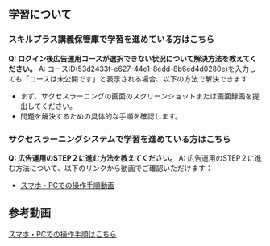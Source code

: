 ## 学習について
### スキルプラス講義保管庫で学習を進めている方はこちら

**Q: ログイン後広告運用コースが選択できない状況について解決方法を教えてください。**
A: コースID(53d2433f-e627-44e1-8edd-8b6ed4d0280e)を入力しても「コースは未公開です」と表示される場合、以下の方法で解決できます：
- まず、サクセスラーニングの画面のスクリーンショットまたは画面録画を提出してください。
- 問題を解決するための具体的な手順を確認します。

### サクセスラーニングシステムで学習を進めている方はこちら

**Q: 広告運用のSTEP２に進む方法を教えてください。**
A: 広告運用のSTEP２に進む方法について、以下のリンクから動画でご確認いただけます：
- [スマホ・PCでの操作手順動画](https://www.loom.com/share/2f5b316a0fa94ec2aaed97f6139a0c36)

## 参考動画
[スマホ・PCでの操作手順はこちら](https://www.loom.com/share/2f5b316a0fa94ec2aaed97f6139a0c36)

